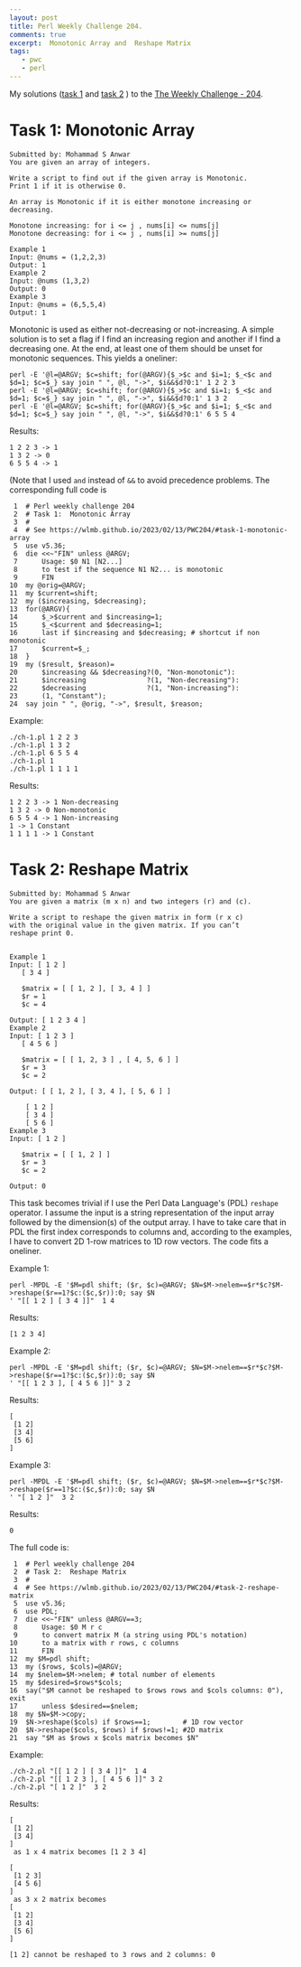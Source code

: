 ```yaml
---
layout: post
title: Perl Weekly Challenge 204.
comments: true
excerpt:  Monotonic Array and  Reshape Matrix
tags:
   - pwc
   - perl
---
```


My solutions
([task 1](https://github.com/wlmb/perlweeklychallenge-club/blob/master/challenge-204/wlmb/perl/ch-1.pl)
and
[task 2](https://github.com/wlmb/perlweeklychallenge-club/blob/master/challenge-204/wlmb/perl/ch-2.pl)
)
to the  [The Weekly Challenge - 204](https://theweeklychallenge.org/blog/perl-weekly-challenge-204).


# Task 1: Monotonic Array

    Submitted by: Mohammad S Anwar
    You are given an array of integers.

    Write a script to find out if the given array is Monotonic.
    Print 1 if it is otherwise 0.

    An array is Monotonic if it is either monotone increasing or
    decreasing.

    Monotone increasing: for i <= j , nums[i] <= nums[j]
    Monotone decreasing: for i <= j , nums[i] >= nums[j]

    Example 1
    Input: @nums = (1,2,2,3)
    Output: 1
    Example 2
    Input: @nums (1,3,2)
    Output: 0
    Example 3
    Input: @nums = (6,5,5,4)
    Output: 1

Monotonic is used as either not-decreasing or not-increasing. A simple
solution is to set a flag if I find an increasing region and another
if I find a decreasing one. At the end, at least one of them should be
unset for monotonic sequences. This yields a oneliner:

    perl -E '@l=@ARGV; $c=shift; for(@ARGV){$_>$c and $i=1; $_<$c and $d=1; $c=$_} say join " ", @l, "->", $i&&$d?0:1' 1 2 2 3
    perl -E '@l=@ARGV; $c=shift; for(@ARGV){$_>$c and $i=1; $_<$c and $d=1; $c=$_} say join " ", @l, "->", $i&&$d?0:1' 1 3 2
    perl -E '@l=@ARGV; $c=shift; for(@ARGV){$_>$c and $i=1; $_<$c and $d=1; $c=$_} say join " ", @l, "->", $i&&$d?0:1' 6 5 5 4

Results:

    1 2 2 3 -> 1
    1 3 2 -> 0
    6 5 5 4 -> 1

(Note that I used `and` instead of `&&` to avoid precedence problems.
The corresponding full code is

     1  # Perl weekly challenge 204
     2  # Task 1:  Monotonic Array
     3  #
     4  # See https://wlmb.github.io/2023/02/13/PWC204/#task-1-monotonic-array
     5  use v5.36;
     6  die <<~"FIN" unless @ARGV;
     7      Usage: $0 N1 [N2...]
     8      to test if the sequence N1 N2... is monotonic
     9      FIN
    10  my @orig=@ARGV;
    11  my $current=shift;
    12  my ($increasing, $decreasing);
    13  for(@ARGV){
    14      $_>$current and $increasing=1;
    15      $_<$current and $decreasing=1;
    16      last if $increasing and $decreasing; # shortcut if non monotonic
    17      $current=$_;
    18  }
    19  my ($result, $reason)=
    20      $increasing && $decreasing?(0, "Non-monotonic"):
    21      $increasing               ?(1, "Non-decreasing"):
    22      $decreasing               ?(1, "Non-increasing"):
    23      (1, "Constant");
    24  say join " ", @orig, "->", $result, $reason;

Example:

    ./ch-1.pl 1 2 2 3
    ./ch-1.pl 1 3 2
    ./ch-1.pl 6 5 5 4
    ./ch-1.pl 1
    ./ch-1.pl 1 1 1 1

Results:

    1 2 2 3 -> 1 Non-decreasing
    1 3 2 -> 0 Non-monotonic
    6 5 5 4 -> 1 Non-increasing
    1 -> 1 Constant
    1 1 1 1 -> 1 Constant


# Task 2: Reshape Matrix

    Submitted by: Mohammad S Anwar
    You are given a matrix (m x n) and two integers (r) and (c).

    Write a script to reshape the given matrix in form (r x c)
    with the original value in the given matrix. If you can’t
    reshape print 0.


    Example 1
    Input: [ 1 2 ]
       [ 3 4 ]

       $matrix = [ [ 1, 2 ], [ 3, 4 ] ]
       $r = 1
       $c = 4

    Output: [ 1 2 3 4 ]
    Example 2
    Input: [ 1 2 3 ]
       [ 4 5 6 ]

       $matrix = [ [ 1, 2, 3 ] , [ 4, 5, 6 ] ]
       $r = 3
       $c = 2

    Output: [ [ 1, 2 ], [ 3, 4 ], [ 5, 6 ] ]

        [ 1 2 ]
        [ 3 4 ]
        [ 5 6 ]
    Example 3
    Input: [ 1 2 ]

       $matrix = [ [ 1, 2 ] ]
       $r = 3
       $c = 2

    Output: 0

This task becomes trivial if I use the Perl Data Language's (PDL)
`reshape` operator. I assume the input is a string representation of
the input array followed by the dimension(s) of the output array. I
have to take care that in PDL the first index corresponds to columns
and, according to the examples, I have to convert 2D 1-row matrices to
1D row vectors. The code fits a oneliner.

Example 1:

    perl -MPDL -E '$M=pdl shift; ($r, $c)=@ARGV; $N=$M->nelem==$r*$c?$M->reshape($r==1?$c:($c,$r)):0; say $N
    ' "[[ 1 2 ] [ 3 4 ]]"  1 4

Results:

    [1 2 3 4]

Example 2:

    perl -MPDL -E '$M=pdl shift; ($r, $c)=@ARGV; $N=$M->nelem==$r*$c?$M->reshape($r==1?$c:($c,$r)):0; say $N
    ' "[[ 1 2 3 ], [ 4 5 6 ]]" 3 2

Results:


    [
     [1 2]
     [3 4]
     [5 6]
    ]

Example 3:

    perl -MPDL -E '$M=pdl shift; ($r, $c)=@ARGV; $N=$M->nelem==$r*$c?$M->reshape($r==1?$c:($c,$r)):0; say $N
    ' "[ 1 2 ]"  3 2

Results:

    0

The full code is:

     1  # Perl weekly challenge 204
     2  # Task 2:  Reshape Matrix
     3  #
     4  # See https://wlmb.github.io/2023/02/13/PWC204/#task-2-reshape-matrix
     5  use v5.36;
     6  use PDL;
     7  die <<~"FIN" unless @ARGV==3;
     8      Usage: $0 M r c
     9      to convert matrix M (a string using PDL's notation)
    10      to a matrix with r rows, c columns
    11      FIN
    12  my $M=pdl shift;
    13  my ($rows, $cols)=@ARGV;
    14  my $nelem=$M->nelem; # total number of elements
    15  my $desired=$rows*$cols;
    16  say("$M cannot be reshaped to $rows rows and $cols columns: 0"), exit
    17      unless $desired==$nelem;
    18  my $N=$M->copy;
    19  $N->reshape($cols) if $rows==1;        # 1D row vector
    20  $N->reshape($cols, $rows) if $rows!=1; #2D matrix
    21  say "$M as $rows x $cols matrix becomes $N"

Example:

    ./ch-2.pl "[[ 1 2 ] [ 3 4 ]]"  1 4
    ./ch-2.pl "[[ 1 2 3 ], [ 4 5 6 ]]" 3 2
    ./ch-2.pl "[ 1 2 ]"  3 2

Results:


    [
     [1 2]
     [3 4]
    ]
     as 1 x 4 matrix becomes [1 2 3 4]

    [
     [1 2 3]
     [4 5 6]
    ]
     as 3 x 2 matrix becomes
    [
     [1 2]
     [3 4]
     [5 6]
    ]

    [1 2] cannot be reshaped to 3 rows and 2 columns: 0
